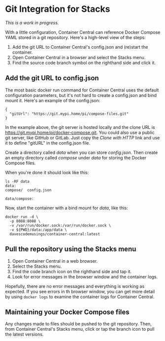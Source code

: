 # Git Integration for Stacks

_This is a work in progress._

With a little configuration, Container Central can reference Docker Compose YAML stored in a git repository. Here's a high-level view of the steps:

1. Add the git URL to Container Central's config.json and (re)start the container.
2. Open Container Central in a browser and select the Stacks menu.
3. Find the source code branch symbol on the righthand side and click it.

## Add the git URL to config.json
The most basic docker run command for Container Central uses the default configuration parameters, but it's not hard to create a config.json and bind mount it. Here's an example of the config.json:

```
{
  "gitUrl": "https://git.mypi.home/pi/compose-files.git"
}
```

In the example above, the git server is hosted locally and the clone URL is https://git.mypi.home/pi/docker-compose.git. You could also use a public git server, like GitHub or GitLab. Just copy the _Clone with HTTP_ link and use it to define "gitURL" in the config.json file.

Create a directory called _data_ when you can store _config.json_. Then create an empty directory called _compose_ under _data_ for storing the Docker Compose files.

When you're done it should look like this:

```
ls -RF data
data:
compose/  config.json

data/compose:
```

Now, start the container with a bind mount for _data_, like this:

```
docker run -d \
  -p 8088:8088 \
  -v /var/run/docker.sock:/var/run/docker.sock \
  -v ${PWD}/data:/app/data \
  davescodemusings/container-central:latest
```

## Pull the repository using the Stacks menu
1. Open Container Central in a web browser.
2. Select the Stacks menu.
3. Find the code branch icon on the righthand side and tap it.
4. Look for error messages in the browser window and the container logs.

Hopefully, there are no error messages and everything is working as expected. If you see errors in th browser window, you can get more detail by using `docker logs` to examine the container logs for Container Central.

## Maintaining your Docker Compose files
Any changes made to files should be pushed to the git repository. Then, from Container Central's Stacks menu, click or tap the branch icon to pull the latest versions.
